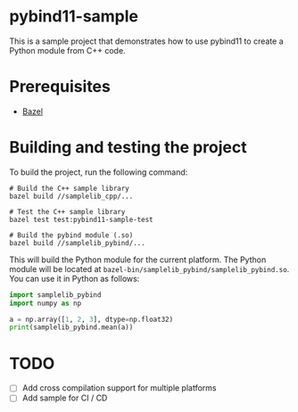 # pybind11-sample

This is a sample project that demonstrates how to use pybind11 to create a Python module from C++ code.

# Prerequisites

- [Bazel](https://bazel.build/install)


# Building and testing the project

To build the project, run the following command:

```
# Build the C++ sample library
bazel build //samplelib_cpp/...

# Test the C++ sample library
bazel test test:pybind11-sample-test

# Build the pybind module (.so)
bazel build //samplelib_pybind/...

```

This will build the Python module for the current platform. The Python module will be located at `bazel-bin/samplelib_pybind/samplelib_pybind.so`. You can use it in Python as follows:

```python
import samplelib_pybind
import numpy as np

a = np.array([1, 2, 3], dtype=np.float32)
print(samplelib_pybind.mean(a))
```


# TODO

- [ ] Add cross compilation support for multiple platforms
- [ ] Add sample for CI / CD

